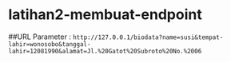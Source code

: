 # latihan2-membuat-endpoint
##URL Parameter :
```http://127.0.0.1/biodata?name=susi&tempat-lahir=wonosobo&tanggal-lahir=12081990&alamat=Jl.%20Gatot%20Subroto%20No.%2006```
